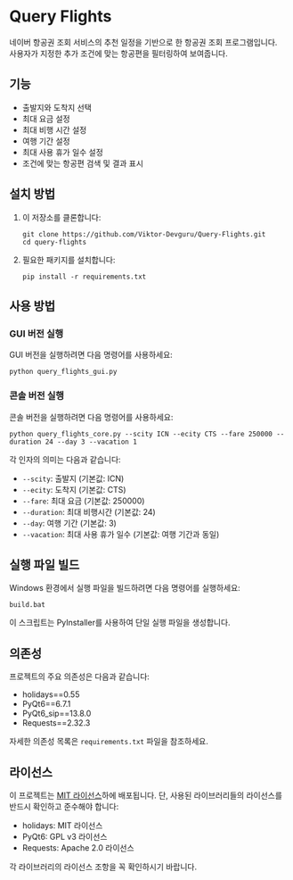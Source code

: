 # Query Flights

네이버 항공권 조회 서비스의 추천 일정을 기반으로 한 항공권 조회 프로그램입니다.  
사용자가 지정한 추가 조건에 맞는 항공편을 필터링하여 보여줍니다.

## 기능

- 출발지와 도착지 선택
- 최대 요금 설정
- 최대 비행 시간 설정
- 여행 기간 설정
- 최대 사용 휴가 일수 설정
- 조건에 맞는 항공편 검색 및 결과 표시

## 설치 방법

1. 이 저장소를 클론합니다:
   ```
   git clone https://github.com/Viktor-Devguru/Query-Flights.git
   cd query-flights
   ```

2. 필요한 패키지를 설치합니다:
   ```
   pip install -r requirements.txt
   ```

## 사용 방법

### GUI 버전 실행

GUI 버전을 실행하려면 다음 명령어를 사용하세요:

```
python query_flights_gui.py
```

### 콘솔 버전 실행

콘솔 버전을 실행하려면 다음 명령어를 사용하세요:

```
python query_flights_core.py --scity ICN --ecity CTS --fare 250000 --duration 24 --day 3 --vacation 1
```

각 인자의 의미는 다음과 같습니다:
- `--scity`: 출발지 (기본값: ICN)
- `--ecity`: 도착지 (기본값: CTS)
- `--fare`: 최대 요금 (기본값: 250000)
- `--duration`: 최대 비행시간 (기본값: 24)
- `--day`: 여행 기간 (기본값: 3)
- `--vacation`: 최대 사용 휴가 일수 (기본값: 여행 기간과 동일)

## 실행 파일 빌드

Windows 환경에서 실행 파일을 빌드하려면 다음 명령어를 실행하세요:

```
build.bat
```

이 스크립트는 PyInstaller를 사용하여 단일 실행 파일을 생성합니다.

## 의존성

프로젝트의 주요 의존성은 다음과 같습니다:

- holidays==0.55
- PyQt6==6.7.1
- PyQt6_sip==13.8.0
- Requests==2.32.3

자세한 의존성 목록은 `requirements.txt` 파일을 참조하세요.

## 라이선스

이 프로젝트는 [MIT 라이선스](LICENSE)하에 배포됩니다. 단, 사용된 라이브러리들의 라이선스를 반드시 확인하고 준수해야 합니다:

- holidays: MIT 라이선스
- PyQt6: GPL v3 라이선스
- Requests: Apache 2.0 라이선스

각 라이브러리의 라이선스 조항을 꼭 확인하시기 바랍니다.
